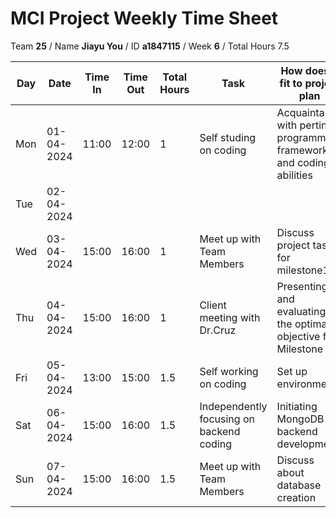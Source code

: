 # MCI Project Weekly Time Sheet

Team **25** / Name **Jiayu You** / ID **a1847115** / Week **6** / Total Hours 7.5

| Day | Date       | Time In | Time Out | Total Hours | Task | How does it fit to project plan | Outcome/Next action |
| --- | ---------- | ------- | -------- | ----------- | ---- | ------------------------------- | ------------------- |
| Mon | 01-04-2024 | 11:00   | 12:00    | 1           | Self studing on coding | Acquaintance with pertinent programming frameworks and coding abilities | familer with coding |
| Tue | 02-04-2024 |         |          |             |   || |
| Wed | 03-04-2024 | 15:00   | 16:00    | 1           | Meet up with Team Members | Discuss project tasks for milestone1 | |
| Thu | 04-04-2024 | 15:00   | 16:00    | 1           | Client meeting with Dr.Cruz| Presenting and evaluating the optimal objective for Milestone 1| Start coding|
| Fri | 05-04-2024 | 13:00   | 15:00    | 1.5           | Self working on coding | Set up environment| Continue coding node.js 
| Sat | 06-04-2024 | 15:00  |  16:00  |   1.5      |Independently focusing on backend coding  | Initiating MongoDB for backend development|Mastering MongoDB functionalities |
| Sun | 07-04-2024 | 15:00 | 16:00   | 1.5           | Meet up with Team Members |Discuss about database creation| Design API for timesheet submission
